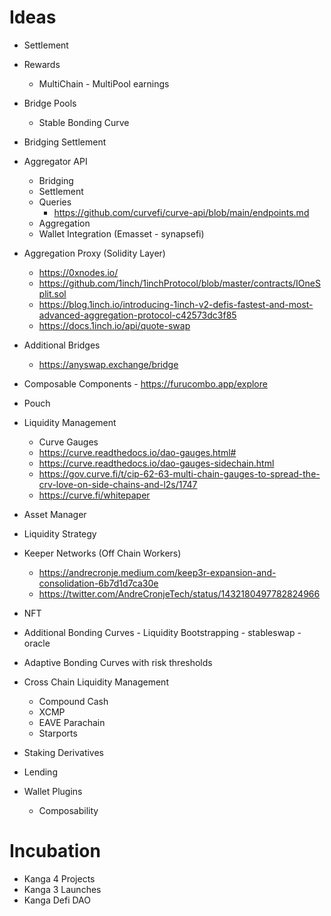 # Ideas

- Settlement
- Rewards
  - MultiChain - MultiPool earnings
- Bridge Pools
  -  Stable Bonding Curve
- Bridging Settlement
- Aggregator API
  - Bridging
  - Settlement
  - Queries
    - https://github.com/curvefi/curve-api/blob/main/endpoints.md
  - Aggregation
  - Wallet Integration  (Emasset - synapsefi)
- Aggregation Proxy (Solidity Layer) 
  - https://0xnodes.io/
  - https://github.com/1inch/1inchProtocol/blob/master/contracts/IOneSplit.sol
  - https://blog.1inch.io/introducing-1inch-v2-defis-fastest-and-most-advanced-aggregation-protocol-c42573dc3f85
  - https://docs.1inch.io/api/quote-swap
- Additional Bridges
  - https://anyswap.exchange/bridge
- Composable Components - https://furucombo.app/explore
- Pouch
- Liquidity Management
  -  Curve Gauges
    - https://curve.readthedocs.io/dao-gauges.html#
    - https://curve.readthedocs.io/dao-gauges-sidechain.html
    - https://gov.curve.fi/t/cip-62-63-multi-chain-gauges-to-spread-the-crv-love-on-side-chains-and-l2s/1747
    - https://curve.fi/whitepaper
- Asset Manager
- Liquidity Strategy
- Keeper Networks (Off Chain Workers)
  - https://andrecronje.medium.com/keep3r-expansion-and-consolidation-6b7d1d7ca30e
  - https://twitter.com/AndreCronjeTech/status/1432180497782824966 
- NFT
- Additional Bonding Curves - Liquidity Bootstrapping - stableswap - oracle
- Adaptive Bonding Curves with risk thresholds
- Cross Chain Liquidity Management
  - Compound Cash
  - XCMP
  - EAVE Parachain
  - Starports
- Staking Derivatives
- Lending

- Wallet Plugins
  - Composability 

# Incubation

- Kanga 4 Projects
- Kanga 3 Launches
- Kanga Defi DAO


